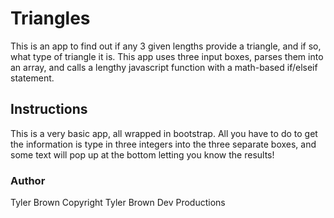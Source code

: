 # Triangles

This is an app to find out if any 3 given lengths provide a triangle, and if so, what type of triangle it is. This app uses three input boxes, parses them into an array, and calls a lengthy javascript function with a math-based if/elseif statement.

## Instructions

This is a very basic app, all wrapped in bootstrap. All you have to do to get the information is type in three integers into the three separate boxes, and some text will pop up at the bottom letting you know the results!

### Author

Tyler Brown
Copyright Tyler Brown Dev Productions
